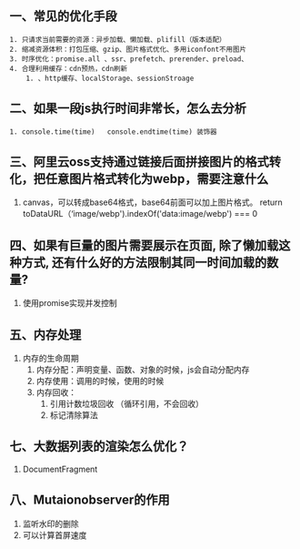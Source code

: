 ## 一、常见的优化手段

	1. 只请求当前需要的资源：异步加载、懒加载、plifill（版本适配）
 	2. 缩减资源体积：打包压缩、gzip、图片格式优化、多用iconfont不用图片
 	3. 时序优化：promise.all 、ssr、prefetch、prerender、preload、
 	4. 合理利用缓存：cdn预热，cdn刷新
      	1. 、http缓存、localStorage、sessionStroage

## 二、如果一段js执行时间非常长，怎么去分析

	1. console.time(time)   console.endtime(time) 装饰器

## 三、阿里云oss支持通过链接后面拼接图片的格式转化，把任意图片格式转化为webp，需要注意什么

1. canvas，可以转成base64格式，base64前面可以加上图片格式。 
    return toDataURL（‘image/webp').indexOf('data:image/webp') === 0

## 四、如果有巨量的图⽚需要展示在⻚⾯, 除了懒加载这种⽅式, 还有什么好的⽅法限制其同⼀时间加载的数量?

1. 使⽤promise实现并发控制

## 五、内存处理

1. 内存的生命周期
   1. 内存分配：声明变量、函数、对象的时候，js会自动分配内存
   2. 内存使用：调用的时候，使用的时候
   3. 内存回收：
      1. 引用计数垃圾回收 （循环引用，不会回收）
      2. 标记清除算法

## 七、大数据列表的渲染怎么优化？

1. DocumentFragment

## 八、Mutaionobserver的作用

1. 监听水印的删除
2. 可以计算首屏速度
